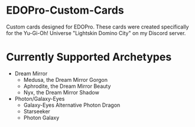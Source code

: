 # EDOPro-Custom-Cards

Custom cards designed for EDOPro. These cards were created specifically for the Yu-Gi-Oh! Universe "Lightskin Domino City" on my Discord server. 

# Currently Supported Archetypes
* Dream Mirror
    * Medusa, the Dream Mirror Gorgon
    * Aphrodite, the Dream Mirror Beauty
    * Nyx, the Dream Mirror Shadow
* Photon/Galaxy-Eyes
    * Galaxy-Eyes Alternative Photon Dragon
    * Starseeker
    * Photon Galaxy
